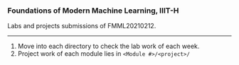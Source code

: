 
### Foundations of Modern Machine Learning, IIIT-H

Labs and projects submissions of FMML20210212.

<hr>

1. Move into each directory to check the lab work of each week.
2. Project work of each module lies in ```<Module #>/<project>/```